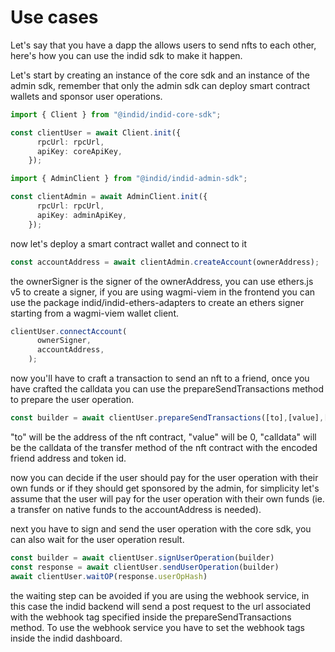 # Use cases

Let's say that you have a dapp the allows users to send nfts to each other, here's how you can use the indid sdk to make it happen.

Let's start by creating an instance of the core sdk and an instance of the admin sdk, remember that only the admin sdk can deploy smart contract wallets and sponsor user operations.

```ts
import { Client } from "@indid/indid-core-sdk";

const clientUser = await Client.init({
      rpcUrl: rpcUrl,
      apiKey: coreApiKey,
    });
```
  
```ts
import { AdminClient } from "@indid/indid-admin-sdk";

const clientAdmin = await AdminClient.init({
      rpcUrl: rpcUrl,
      apiKey: adminApiKey,
    });
```


now let's deploy a smart contract wallet and connect to it

```ts
const accountAddress = await clientAdmin.createAccount(ownerAddress);
```

the ownerSigner is the signer of the ownerAddress, you can use ethers.js v5 to create a signer, if you are using wagmi-viem in the frontend you can use the package indid/indid-ethers-adapters to create an ethers signer starting from a wagmi-viem wallet client.

```ts
clientUser.connectAccount(
      ownerSigner,
      accountAddress,
    );
```

now you'll have to craft a transaction to send an nft to a friend, once you have crafted the calldata you can use the prepareSendTransactions method to prepare the user operation.

```ts
const builder = await clientUser.prepareSendTransactions([to],[value],[calldata])
```

"to" will be the address of the nft contract, "value" will be 0, "calldata" will be the calldata of the transfer method of the nft contract with the encoded friend address and token id.

now you can decide if the user should pay for the user operation with their own funds or if they should get sponsored by the admin, for simplicity let's assume that the user will pay for the user operation with their own funds (ie. a transfer on native funds to the accountAddress is needed).

next you have to sign and send the user operation with the core sdk, you can also wait for the user operation result.

```ts
const builder = await clientUser.signUserOperation(builder)
const response = await clientUser.sendUserOperation(builder)
await clientUser.waitOP(response.userOpHash)
```

the waiting step can be avoided if you are using the webhook service, in this case the indid backend will send a post request to the url associated with the webhook tag specified inside the prepareSendTransactions method. To use the webhook service you have to set the webhook tags inside the indid dashboard.

